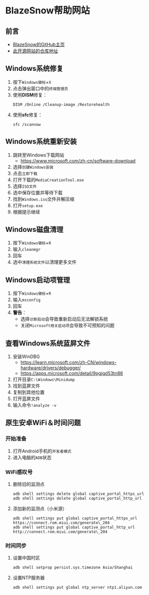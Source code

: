 # BlazeSnow帮助网站

## 前言

- [BlazeSnow的GitHub主页](https://github.com/BlazeSnow)
- [此开源网站的仓库地址](https://github.com/BlazeSnow/blazesnow.github.io)

## Windows系统修复

1. 按下```Windows徽标```+```X```
2. 点击弹出窗口中的```终端管理员```
3. 使用**DISM**修复：
    ```
    DISM /Online /Cleanup-image /Restorehealth
    ```
4. 使用**sfc**修复：
    ```
    sfc /scannow
    ```

## Windows系统重新安装

1. 跳转至Windows下载网站
    - https://www.microsoft.com/zh-cn/software-download
2. 选择```创建Windows安装```
3. 点击```立即下载```
4. 打开下载的```MediaCreationTool.exe```
5. 选择```ISO文件```
6. 选中保存位置并等待下载
7. 找到```Windows.iso```文件并解压缩
8. 打开```setup.exe```
9. 根据提示继续

## Windows磁盘清理

1. 按下```Windows徽标```+```R```
2. 输入```cleanmgr```
3. 回车
4. 选中```清理系统文件```以清理更多文件

## Windows启动项管理

1. 按下```Windows徽标```+```R```
2. 输入```msconfig```
3. 回车
4. **警告**：
    - 选择```诊断启动```会导致重新启动后无法解锁系统
    - 关闭```Microsoft相关启动项```会导致不可预知的问题

## 查看Windows系统蓝屏文件

1. 安装WinDBG
    - https://learn.microsoft.com/zh-CN/windows-hardware/drivers/debugger/
    - https://apps.microsoft.com/detail/9pgjgd53tn86
2. 打开目录```C:\Windows\Minidump```
3. 找到蓝屏文件
4. 复制到其他位置
5. 打开蓝屏文件
6. 输入命令```!analyze -v```

## 原生安卓WiFi＆时间问题

### 开始准备

1. 打开Android手机的```开发者模式```
2. 进入电脑的```ADB```状态

### WiFi感叹号

1. 删除旧的监测点
   ```
   adb shell settings delete global captive_portal_https_url
   adb shell settings delete global captive_portal_http_url
   ```
2. 添加新的监测点（小米源）
   ```
   adb shell settings put global captive_portal_https_url https://connect.rom.miui.com/generate\_204
   adb shell settings put global captive_portal_http_url http://connect.rom.miui.com/generate\_204
   ```

### 时间同步

1. 设置中国时区
   ```
   adb shell setprop persist.sys.timezone Asia/Shanghai
   ```
2. 设置NTP服务器
   ```
   adb shell settings put global ntp_server ntp1.aliyun.com
   ```
